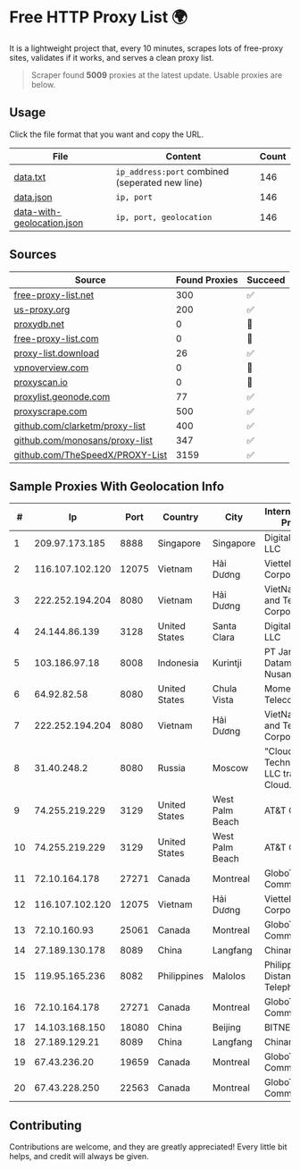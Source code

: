 
# Free HTTP Proxy List 🌍

It is a lightweight project that, every 10 minutes, scrapes lots of free-proxy sites, validates if it works, and serves a clean proxy list.


> Scraper found **5009** proxies at the latest update. Usable proxies are below.

## Usage

Click the file format that you want and copy the URL.


|File|Content|Count|
|----|-------|-----|
|[data.txt](https://raw.githubusercontent.com/themiralay/Proxy-List-World/master/data.txt)|`ip_address:port` combined (seperated new line)|146|
|[data.json](https://raw.githubusercontent.com/themiralay/Proxy-List-World/master/data.json)|`ip, port`|146|
|[data-with-geolocation.json](https://raw.githubusercontent.com/themiralay/Proxy-List-World/master/data-with-geolocation.json)|`ip, port, geolocation`|146|

## Sources

|Source|Found Proxies|Succeed|
|------|-------------|-------|
|[free-proxy-list.net](https://free-proxy-list.net)|300|✅|
|[us-proxy.org](https://www.us-proxy.org)|200|✅|
|[proxydb.net](http://proxydb.net)|0|🚫|
|[free-proxy-list.com](https://free-proxy-list.com/?page=&port=&type%5B%5D=http&type%5B%5D=https&up_time=0&search=Search)|0|🚫|
|[proxy-list.download](https://www.proxy-list.download/HTTP)|26|✅|
|[vpnoverview.com](https://vpnoverview.com/privacy/anonymous-browsing/free-proxy-servers)|0|🚫|
|[proxyscan.io](https://www.proxyscan.io)|0|🚫|
|[proxylist.geonode.com](https://proxylist.geonode.com/api/proxy-list?limit=300&page=1&sort_by=lastChecked&sort_type=desc&protocols=http,https)|77|✅|
|[proxyscrape.com](https://api.proxyscrape.com/v2/?request=displayproxies&protocol=http&timeout=10000&country=all&ssl=all&anonymity=all)|500|✅|
|[github.com/clarketm/proxy-list](https://raw.githubusercontent.com/clarketm/proxy-list/master/proxy-list-raw.txt)|400|✅|
|[github.com/monosans/proxy-list](https://raw.githubusercontent.com/monosans/proxy-list/main/proxies/http.txt)|347|✅|
|[github.com/TheSpeedX/PROXY-List](https://raw.githubusercontent.com/TheSpeedX/PROXY-List/master/http.txt)|3159|✅|


## Sample Proxies With Geolocation Info

|#|Ip|Port|Country|City|Internet Service Provider|
|-|--|----|-------|----|-------------------------|
|1|209.97.173.185|8888|Singapore|Singapore|DigitalOcean, LLC|
|2|116.107.102.120|12075|Vietnam|Hải Dương|Viettel Corporation|
|3|222.252.194.204|8080|Vietnam|Hải Dương|VietNam Post and Telecom Corporation|
|4|24.144.86.139|3128|United States|Santa Clara|DigitalOcean, LLC|
|5|103.186.97.18|8008|Indonesia|Kurintji|PT Jaringan Datamedia Nusantara|
|6|64.92.82.58|8080|United States|Chula Vista|Momentum Telecom, Inc.|
|7|222.252.194.204|8080|Vietnam|Hải Dương|VietNam Post and Telecom Corporation|
|8|31.40.248.2|8080|Russia|Moscow|"Cloud Technologies" LLC trading as Cloud.ru|
|9|74.255.219.229|3129|United States|West Palm Beach|AT&T Corp.|
|10|74.255.219.229|3129|United States|West Palm Beach|AT&T Corp.|
|11|72.10.164.178|27271|Canada|Montreal|GloboTech Communications|
|12|116.107.102.120|12075|Vietnam|Hải Dương|Viettel Corporation|
|13|72.10.160.93|25061|Canada|Montreal|GloboTech Communications|
|14|27.189.130.178|8089|China|Langfang|Chinanet|
|15|119.95.165.236|8082|Philippines|Malolos|Philippine Long Distance Telephone Co.|
|16|72.10.164.178|27271|Canada|Montreal|GloboTech Communications|
|17|14.103.168.150|18080|China|Beijing|BITNET|
|18|27.189.129.21|8089|China|Langfang|Chinanet|
|19|67.43.236.20|19659|Canada|Montreal|GloboTech Communications|
|20|67.43.228.250|22563|Canada|Montreal|GloboTech Communications|



## Contributing

Contributions are welcome, and they are greatly appreciated! Every
little bit helps, and credit will always be given.

